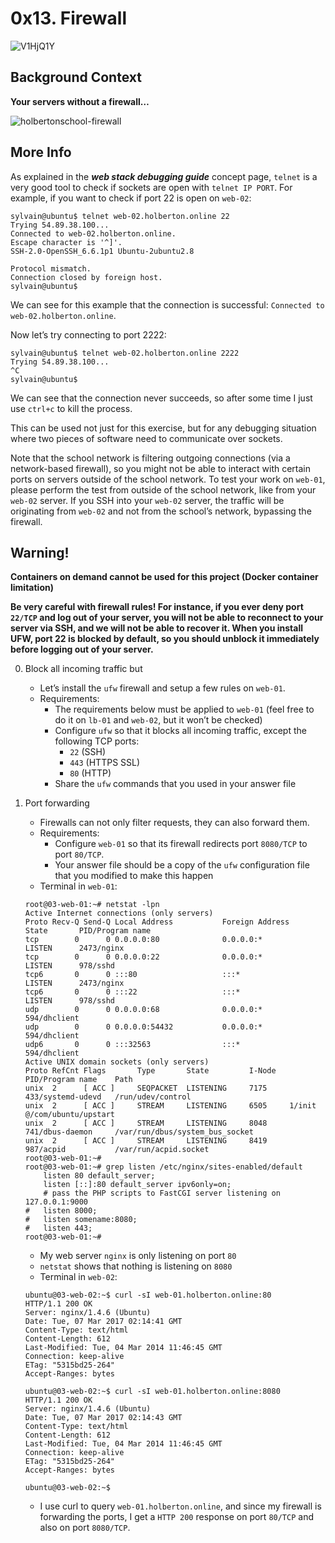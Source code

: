 # 0x13. Firewall

![V1HjQ1Y](https://github.com/Abucheri/alx-system_engineering-devops/assets/24778489/aa2cc8ba-7c95-474f-aaec-7417c0f46541)


## Background Context
**Your servers without a firewall…**

![holbertonschool-firewall](https://github.com/Abucheri/alx-system_engineering-devops/assets/24778489/b02a6d18-4bae-4199-aa89-208710cac1b0)


## More Info
As explained in the ___web stack debugging guide___ concept page, `telnet` is a very good tool to check if sockets are open with `telnet IP PORT`. For example, if you want to check if port 22 is open on `web-02`:
```
sylvain@ubuntu$ telnet web-02.holberton.online 22
Trying 54.89.38.100...
Connected to web-02.holberton.online.
Escape character is '^]'.
SSH-2.0-OpenSSH_6.6.1p1 Ubuntu-2ubuntu2.8

Protocol mismatch.
Connection closed by foreign host.
sylvain@ubuntu$
```

We can see for this example that the connection is successful: `Connected to web-02.holberton.online`.

Now let’s try connecting to port 2222:
```
sylvain@ubuntu$ telnet web-02.holberton.online 2222
Trying 54.89.38.100...
^C
sylvain@ubuntu$
```

We can see that the connection never succeeds, so after some time I just use `ctrl+c` to kill the process.

This can be used not just for this exercise, but for any debugging situation where two pieces of software need to communicate over sockets.

Note that the school network is filtering outgoing connections (via a network-based firewall), so you might not be able to interact with certain ports on servers outside of the school network. To test your work on `web-01`, please perform the test from outside of the school network, like from your `web-02` server. If you SSH into your `web-02` server, the traffic will be originating from `web-02` and not from the school’s network, bypassing the firewall.

## Warning!
**Containers on demand cannot be used for this project (Docker container limitation)**

**Be very careful with firewall rules! For instance, if you ever deny port `22/TCP` and log out of your server, you will not be able to reconnect to your server via SSH, and we will not be able to recover it. When you install UFW, port 22 is blocked by default, so you should unblock it immediately before logging out of your server.**

0. Block all incoming traffic but
	- Let’s install the `ufw` firewall and setup a few rules on `web-01`.
	- Requirements:
		- The requirements below must be applied to `web-01` (feel free to do it on `lb-01` and `web-02`, but it won’t be checked)
		- Configure `ufw` so that it blocks all incoming traffic, except the following TCP ports:
			- `22` (SSH)
			- `443` (HTTPS SSL)
			- `80` (HTTP)
		- Share the `ufw` commands that you used in your answer file

1. Port forwarding
	- Firewalls can not only filter requests, they can also forward them.
	- Requirements:
		- Configure `web-01` so that its firewall redirects port `8080/TCP` to port `80/TCP`.
		- Your answer file should be a copy of the `ufw` configuration file that you modified to make this happen
	- Terminal in `web-01`:
	```
	root@03-web-01:~# netstat -lpn
	Active Internet connections (only servers)
	Proto Recv-Q Send-Q Local Address           Foreign Address         State       PID/Program name
	tcp        0      0 0.0.0.0:80              0.0.0.0:*               LISTEN      2473/nginx
	tcp        0      0 0.0.0.0:22              0.0.0.0:*               LISTEN      978/sshd
	tcp6       0      0 :::80                   :::*                    LISTEN      2473/nginx
	tcp6       0      0 :::22                   :::*                    LISTEN      978/sshd
	udp        0      0 0.0.0.0:68              0.0.0.0:*                           594/dhclient
	udp        0      0 0.0.0.0:54432           0.0.0.0:*                           594/dhclient
	udp6       0      0 :::32563                :::*                                594/dhclient
	Active UNIX domain sockets (only servers)
	Proto RefCnt Flags       Type       State         I-Node   PID/Program name    Path
	unix  2      [ ACC ]     SEQPACKET  LISTENING     7175     433/systemd-udevd   /run/udev/control
	unix  2      [ ACC ]     STREAM     LISTENING     6505     1/init              @/com/ubuntu/upstart
	unix  2      [ ACC ]     STREAM     LISTENING     8048     741/dbus-daemon     /var/run/dbus/system_bus_socket
	unix  2      [ ACC ]     STREAM     LISTENING     8419     987/acpid           /var/run/acpid.socket
	root@03-web-01:~#
	root@03-web-01:~# grep listen /etc/nginx/sites-enabled/default
	    listen 80 default_server;
	    listen [::]:80 default_server ipv6only=on;
	    # pass the PHP scripts to FastCGI server listening on 127.0.0.1:9000
	#   listen 8000;
	#   listen somename:8080;
	#   listen 443;
	root@03-web-01:~#
	```
	- My web server `nginx` is only listening on port `80`
	- `netstat` shows that nothing is listening on `8080`
	- Terminal in `web-02`:
	```
	ubuntu@03-web-02:~$ curl -sI web-01.holberton.online:80
	HTTP/1.1 200 OK
	Server: nginx/1.4.6 (Ubuntu)
	Date: Tue, 07 Mar 2017 02:14:41 GMT
	Content-Type: text/html
	Content-Length: 612
	Last-Modified: Tue, 04 Mar 2014 11:46:45 GMT
	Connection: keep-alive
	ETag: "5315bd25-264"
	Accept-Ranges: bytes

	ubuntu@03-web-02:~$ curl -sI web-01.holberton.online:8080
	HTTP/1.1 200 OK
	Server: nginx/1.4.6 (Ubuntu)
	Date: Tue, 07 Mar 2017 02:14:43 GMT
	Content-Type: text/html
	Content-Length: 612
	Last-Modified: Tue, 04 Mar 2014 11:46:45 GMT
	Connection: keep-alive
	ETag: "5315bd25-264"
	Accept-Ranges: bytes

	ubuntu@03-web-02:~$
	```
	- I use curl to query `web-01.holberton.online`, and since my firewall is forwarding the ports, I get a `HTTP 200` response on port `80/TCP` and also on port `8080/TCP`.
